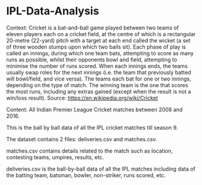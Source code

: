 # IPL-Data-Analysis

Context:
Cricket is a bat-and-ball game played between two teams of eleven players each on a cricket field, at the centre of which is a rectangular 20-metre (22-yard) pitch with a target
at each end called the wicket (a set of three wooden stumps upon which two bails sit). Each phase of play is called an innings, during which one team bats, attempting to score as
many runs as possible, whilst their opponents bowl and field, attempting to minimise the number of runs scored. When each innings ends, the teams usually swap roles for the next
innings (i.e. the team that previously batted will bowl/field, and vice versa). The teams each bat for one or two innings, depending on the type of match. The winning team is the
one that scores the most runs, including any extras gained (except when the result is not a win/loss result). Source: https://en.wikipedia.org/wiki/Cricket

Content:
All Indian Premier League Cricket matches between 2008 and 2016.

This is the ball by ball data of all the IPL cricket matches till season 9.

The dataset contains 2 files: deliveries.csv and matches.csv.

matches.csv contains details related to the match such as location, contesting teams, umpires, results, etc.

deliveries.csv is the ball-by-ball data of all the IPL matches including data of the batting team, batsman, bowler, non-striker, runs scored, etc.
